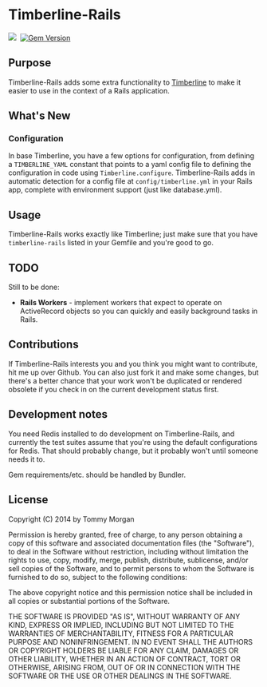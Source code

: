 # Timberline-Rails

![](https://travis-ci.org/treehouse/timberline-rails.svg)&nbsp;
[![Gem Version](https://badge.fury.io/rb/timberline-rails.svg)](http://badge.fury.io/rb/timberline-rails)

## Purpose

Timberline-Rails adds some extra functionality to
[Timberline](https://github.com/treehouse/timberline) to make it easier to use
in the context of a Rails application.

## What's New

### Configuration

In base Timberline, you have a few options for configuration, from defining a
`TIMBERLINE_YAML` constant that points to a yaml config file to defining the
configuration in code using `Timberline.configure`. Timberline-Rails adds in
automatic detection for a config file at `config/timberline.yml` in your Rails
app, complete with environment support (just like database.yml).

## Usage

Timberline-Rails works exactly like Timberline; just make sure that you have
`timberline-rails` listed in your Gemfile and you're good to go.

## TODO

Still to be done:

- **Rails Workers** - implement workers that expect to operate on ActiveRecord objects
  so you can quickly and easily background tasks in Rails.

## Contributions

If Timberline-Rails interests you and you think you might want to contribute,
hit me up over Github. You can also just fork it and make some changes, but
there's a better chance that your work won't be duplicated or rendered obsolete
if you check in on the current development status first.

## Development notes

You need Redis installed to do development on Timberline-Rails, and currently the test
suites assume that you're using the default configurations for Redis. That
should probably change, but it probably won't until someone needs it to.

Gem requirements/etc. should be handled by Bundler.

## License
Copyright (C) 2014 by Tommy Morgan

Permission is hereby granted, free of charge, to any person obtaining a copy of this software and associated documentation files (the "Software"), to deal in the Software without restriction, including without limitation the rights to use, copy, modify, merge, publish, distribute, sublicense, and/or sell copies of the Software, and to permit persons to whom the Software is furnished to do so, subject to the following conditions:

The above copyright notice and this permission notice shall be included in all copies or substantial portions of the Software.

THE SOFTWARE IS PROVIDED "AS IS", WITHOUT WARRANTY OF ANY KIND, EXPRESS OR IMPLIED, INCLUDING BUT NOT LIMITED TO THE WARRANTIES OF MERCHANTABILITY, FITNESS FOR A PARTICULAR PURPOSE AND NONINFRINGEMENT. IN NO EVENT SHALL THE AUTHORS OR COPYRIGHT HOLDERS BE LIABLE FOR ANY CLAIM, DAMAGES OR OTHER LIABILITY, WHETHER IN AN ACTION OF CONTRACT, TORT OR OTHERWISE, ARISING FROM, OUT OF OR IN CONNECTION WITH THE SOFTWARE OR THE USE OR OTHER DEALINGS IN THE SOFTWARE.
